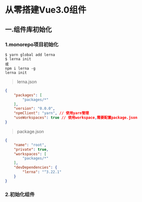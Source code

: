 # 从零搭建Vue3.0组件

## 一.组件库初始化

### 1.monorepo项目初始化

```
$ yarn global add lerna
$ lerna init
或
npm i lerna -g
lerna init
```
> lerna.json

```json
{
    "packages": [
        "packages/*"
    ],
    "version": "0.0.0",
    "npmClient": "yarn", // 使用yarn管理
    "useWorkspaces": true // 使用workspace,需要配置package.json
}
```
> package.json

```json
{
    "name": "root",
    "private": true,
    "workspaces": [
        "packages/*"
    ],
    "devDependencies": {
        "lerna": "^3.22.1"
    }
}
```
### 2.初始化组件

